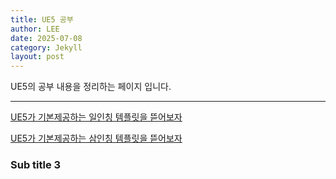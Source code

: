 ```yaml
---
title: UE5 공부
author: LEE
date: 2025-07-08
category: Jekyll
layout: post
---
```


UE5의 공부 내용을 정리하는 페이지 입니다.

-------------

[UE5가 기본제공하는 일인칭 템플릿을 뜯어보자](./2019-04-28-howto.md)

[UE5가 기본제공하는 삼인칭 템플릿을 뜯어보자](./2022-05-24-page_cover.md)

### Sub title 3

